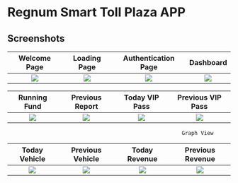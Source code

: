 # Regnum Smart Toll Plaza APP

## Screenshots

Welcome Page               |  Loading Page               | Authentication Page               |  Dashboard
:-------------------------:|:-------------------------:|:-------------------------:|:-------------------------:
![](https://github.com/shuvopodder/new-toll-plaza/assets/38353778/42ab0f78-03e7-44b0-8724-fc301a84a63c)|![](https://github.com/shuvopodder/new-toll-plaza/assets/38353778/0078e674-f0b0-4cb0-9f4f-174e7a90e94e)|![](https://github.com/shuvopodder/new-toll-plaza/assets/38353778/933917a2-d2bc-4511-8f1b-015b544cb8fd)|![](https://github.com/shuvopodder/new-toll-plaza/assets/38353778/95e1818c-0333-4c83-bb9a-9595d247a518)|

Running Fund               |  Previous Report               | Today VIP Pass                | Previous VIP Pass 
:-------------------------:|:-------------------------:|:-------------------------:|:-------------------------:
![](https://github.com/shuvopodder/new-toll-plaza/assets/38353778/49c02986-b28e-4606-8026-a13899fd7679)|![](https://github.com/shuvopodder/new-toll-plaza/assets/38353778/00c65c0a-bb32-4356-bbf3-7df711d790f1)|![](https://github.com/shuvopodder/new-toll-plaza/assets/38353778/d7a79a3a-e97d-40fe-9646-1c7b4adc833e)|![](https://github.com/shuvopodder/new-toll-plaza/assets/38353778/e425789d-d5ff-4262-a29e-436cc68e385c)|

                                                           Graph View
| Today Vehicle            | Previous  Vehicle             | Today Revenue             | Previous Revenue                
:-------------------------:|:-------------------------:|:-------------------------:|:-------------------------:
![](https://github.com/shuvopodder/new-toll-plaza/assets/38353778/11b2ec67-a29c-4dc6-9b18-b490169d9a30)|![](https://github.com/shuvopodder/new-toll-plaza/assets/38353778/4c2e66c2-1d3a-4a46-885a-ef05ad0aceda)|![](https://github.com/shuvopodder/new-toll-plaza/assets/38353778/f72bbb72-e533-4abf-813b-054b4da35b5c)|![](https://github.com/shuvopodder/new-toll-plaza/assets/38353778/aa45425a-44ba-4676-bca2-dd762b03f831)|
